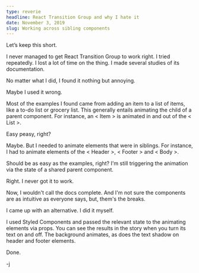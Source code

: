 ```yaml
---
type: reverie
headline: React Transition Group and why I hate it
date: November 3, 2019
slug: Working across sibling components
---
```


Let’s keep this short. 

I never managed to get React Transition Group to work right.  I tried repeatedly. I lost a lot of time on the thing. I made several studies of its documentation. 

No matter what I did, I found it nothing but annoying. 

Maybe I used it wrong. 

Most of the examples I found came from adding an item to a list of items, like a to-do list or grocery list. This generally entails animating the child of a parent component. For instance, an < Item > is animated in and out of the < List >. 

Easy peasy, right? 

Maybe. But I needed to animate elements that were in siblings. For instance, I had to animate elements of the < Header >, < Footer > and < Body >. 

Should be as easy as the examples, right? I'm still triggering the animation via the state of a shared parent component. 

Right. I never got it to work. 

Now, I wouldn't call the docs complete. And I'm not sure the components are as intuitive as everyone says, but, them's the breaks. 

I came up with an alternative. I did it myself. 

I used Styled Components and passed the relevant state to the animating elements via props. You can see the results in the story when you turn its text on and off. The background animates, as does the text shadow on header and footer elements. 

Done.

-j